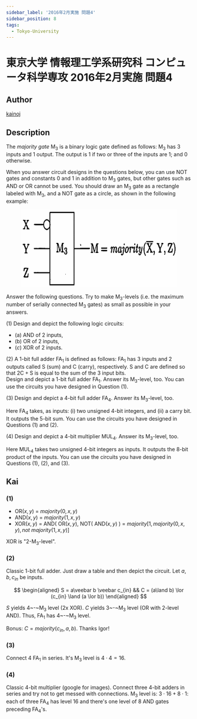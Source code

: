 ```yaml
---
sidebar_label: '2016年2月実施 問題4'
sidebar_position: 8
tags:
  - Tokyo-University
---
```

# 東京大学 情報理工学系研究科 コンピュータ科学専攻 2016年2月実施 問題4

## **Author**
[kainoj](https://github.com/kainoj/utokyo-cs)

## **Description**
The *majority gate* $\text{M}_3$ is a binary logic gate defined as follows: $\text{M}_3$ has $3$ inputs and $1$ output. The output is $1$ if two or three of the inputs are 1; and 0 otherwise.

When you answer circuit designs in the questions below, you can use NOT gates and constants $0$ and $1$ in addition to $\text{M}_3$ gates, but other gates such as AND or OR cannot be used. You should draw an $\text{M}_3$ gate as a rectangle labeled with $\text{M}_3$, and a NOT gate as a circle, as shown in the following example:

<figure style="text-align:center;">
  <img src="https://raw.githubusercontent.com/Myyura/the_kai_project_assets/main/kakomonn/tokyo_university/IST/cs_201602_4_p1.png" width="634" height="211" alt=""/>
</figure>

Answer the following questions. Try to make $\text{M}_3$-levels (i.e. the maximum number of serially connected $\text{M}_3$ gates) as small as possible in your answers.

(1) Design and depict the following logic circuits:

- (a) AND of $2$ inputs,  
- (b) OR of $2$ inputs,  
- ($c$) XOR of $2$ inputs.

(2) A 1-bit full adder $\text{FA}_1$ is defined as follows: $\text{FA}_1$ has $3$ inputs and $2$ outputs called $\text{S}$ (sum) and $\text{C}$ (carry), respectively. $\text{S}$ and $\text{C}$ are defined so that $2\text{C} + \text{S}$ is equal to the sum of the $3$ input bits.  
Design and depict a $1$-bit full adder $\text{FA}_1$. Answer its $\text{M}_3$-level, too. You can use the circuits you have designed in Question (1).

(3) Design and depict a $4$-bit full adder $\text{FA}_4$. Answer its $\text{M}_3$-level, too.  

Here $\text{FA}_4$ takes, as inputs: (i) two unsigned $4$-bit integers, and (ii) a carry bit.  
It outputs the $5$-bit sum. You can use the circuits you have designed in Questions (1) and (2).

(4) Design and depict a $4$-bit multiplier $\text{MUL}_4$. Answer its $\text{M}_3$-level, too.  

Here $\text{MUL}_4$ takes two unsigned $4$-bit integers as inputs. It outputs the $8$-bit product of the inputs. You can use the circuits you have designed in Questions (1), (2), and (3).

## **Kai**
### (1)
- OR($x, y$) = $majority(0, x, y)$
- AND($x, y$) = $majority(1, x, y)$
- XOR($x, y$) = AND( OR($x,y$), NOT( AND($x, y$) ) = $majority[1, majority(0,x,y) , not\:majority(1, x, y)]$

XOR is "$2$-$\text{M}_3$-level".

### (2)
Classic $1$-bit full adder. 
Just draw a table and then depict the circuit.
Let $a,b,c_{in}$ be inputs.

$$
\begin{aligned}
S = a\veebar b \veebar c_{in}    &&
C = (a\land b) \lor (c_{in} \land (a \lor b))
\end{aligned}
$$

$S$ yields $4$~-~$\text{M}_3$ level (2x XOR).
$C$ yields $3$~-~$\text{M}_3$ level (OR with 2-level AND).
Thus, $\text{FA}_1$ has $4$~-~$\text{M}_3$ level.

Bonus: $C = majority(c_{in}, a,b)$.
Thanks Igor!

### (3)
Connect $4$ $\text{FA}_1$ in series.
It's $\text{M}_3$ level is $4\cdot4 = 16$. 

### (4)
Classic $4$-bit multiplier (google for images).
Connect three $4$-bit adders in series and try not to get messed with connections.
$\text{M}_3$ level is: $3\cdot 16 + 8\cdot 1$: each of three $\text{FA}_4$ has level $16$ and there's one level of $8$ AND gates preceding $\text{FA}_4$'s.